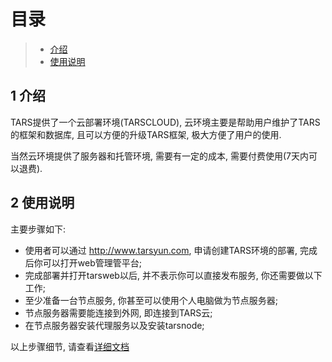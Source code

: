 # 目录

> - [介绍](#chapter-1)
> - [使用说明](#chapter-2)
## 1 <span id="chapter-1"></span>介绍

TARS提供了一个云部署环境(TARSCLOUD), 云环境主要是帮助用户维护了TARS的框架和数据库, 且可以方便的升级TARS框架, 极大方便了用户的使用.

当然云环境提供了服务器和托管环境, 需要有一定的成本, 需要付费使用(7天内可以退费).

## 2 <span id="chapter-2"></span>使用说明

主要步骤如下:
- 使用者可以通过 http://www.tarsyun.com, 申请创建TARS环境的部署, 完成后你可以打开web管理管平台;
- 完成部署并打开tarsweb以后, 并不表示你可以直接发布服务, 你还需要做以下工作;
- 至少准备一台节点服务, 你甚至可以使用个人电脑做为节点服务器;
- 节点服务器需要能连接到外网, 即连接到TARS云;
- 在节点服务器安装代理服务以及安装tarsnode;

以上步骤细节, 请查看[详细文档](http://www.tarsyun.com/#/doc)
